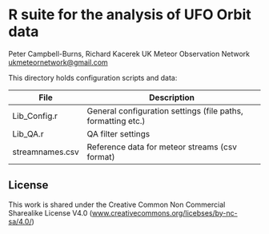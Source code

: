 # R suite for the analysis of UFO Orbit data

Peter Campbell-Burns, Richard Kacerek
UK Meteor Observation Network
ukmeteornetwork@gmail.com

This directory holds configuration scripts and data:

|File|Description|
|----|-----------|
|Lib_Config.r|General configuration settings (file paths, formatting etc.)|
|Lib_QA.r|QA filter settings|
|streamnames.csv|Reference data for meteor streams (csv format)|

## License

This work is shared under the Creative Common  Non Commercial Sharealike License V4.0 (www.creativecommons.org/licebses/by-nc-sa/4.0/)
